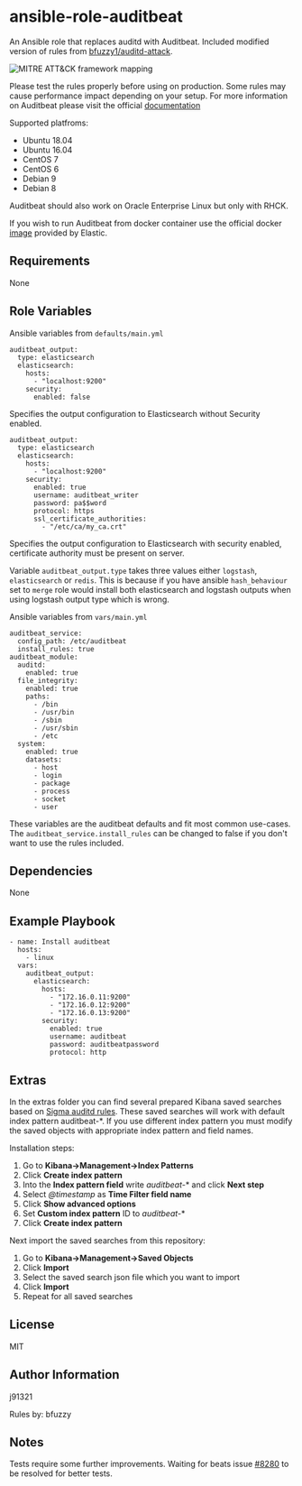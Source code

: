 ansible-role-auditbeat
=========

An Ansible role that replaces auditd with Auditbeat. Included modified version of rules from [bfuzzy1/auditd-attack](https://github.com/bfuzzy1/auditd-attack). 

![MITRE ATT&CK framework mapping](https://raw.githubusercontent.com/j91321/ansible-role-auditbeat/master/extras/layer.svg?sanitize=true)

Please test the rules properly before using on production. Some rules may cause performance impact depending on your setup. For more information on Auditbeat please visit the official [documentation](https://www.elastic.co/guide/en/beats/auditbeat/current/auditbeat-overview.html)

Supported platfroms:
- Ubuntu 18.04
- Ubuntu 16.04
- CentOS 7
- CentOS 6
- Debian 9
- Debian 8

Auditbeat should also work on Oracle Enterprise Linux but only with RHCK.

If you wish to run Auditbeat from docker container use the official docker [image](https://hub.docker.com/_/auditbeat) provided by Elastic.

Requirements
------------

None

Role Variables
--------------
Ansible variables from `defaults/main.yml`

    auditbeat_output:
      type: elasticsearch
      elasticsearch:
        hosts:
          - "localhost:9200"
        security:
          enabled: false

Specifies the output configuration to Elasticsearch without Security enabled.

    auditbeat_output:
      type: elasticsearch
      elasticsearch:
        hosts:
          - "localhost:9200"
        security:
          enabled: true
          username: auditbeat_writer
          password: pa$$word
          protocol: https
          ssl_certificate_authorities:
            - "/etc/ca/my_ca.crt"

Specifies the output configuration to Elasticsearch with security enabled, certificate authority must be present on server.

Variable `auditbeat_output.type` takes three values either `logstash`, `elasticsearch` or `redis`. This is because if you have ansible `hash_behaviour` set to `merge` role would install both elasticsearch and logstash outputs when using logstash output type which is wrong.

Ansible variables from `vars/main.yml`

    auditbeat_service:
      config_path: /etc/auditbeat
      install_rules: true
    auditbeat_module:
      auditd:
        enabled: true
      file_integrity:
        enabled: true
        paths:
          - /bin
          - /usr/bin
          - /sbin
          - /usr/sbin
          - /etc
      system:
        enabled: true
        datasets:
          - host
          - login
          - package
          - process
          - socket
          - user

These variables are the auditbeat defaults and fit most common use-cases. The `auditbeat_service.install_rules` can be changed to false if you don't want to use the rules included.

Dependencies
------------

None

Example Playbook
----------------


    - name: Install auditbeat
      hosts:
        - linux
      vars:
        auditbeat_output:
          elasticsearch:
            hosts:
              - "172.16.0.11:9200"
              - "172.16.0.12:9200"
              - "172.16.0.13:9200"
            security:
              enabled: true
              username: auditbeat
              password: auditbeatpassword
              protocol: http


Extras
------

In the extras folder you can find several prepared Kibana saved searches based on [Sigma auditd rules](https://github.com/Neo23x0/sigma/tree/master/rules/linux/auditd). These saved searches will work with default index pattern auditbeat-\*. If you use different index pattern you must modify the saved objects with appropriate index pattern and field names.

Installation steps:

 1. Go to **Kibana->Management->Index Patterns**
 2. Click **Create index pattern**
 3. Into the **Index pattern field** write *auditbeat-** and click **Next step**
 4. Select *@timestamp* as **Time Filter field name**
 5. Click **Show advanced options**
 6.  Set **Custom index pattern** ID to *auditbeat-**
 7. Click **Create index pattern**

Next import the saved searches from this repository:

 1. Go to **Kibana->Management->Saved Objects**
 2. Click **Import**
 3. Select the saved search json file which you want to import
 4. Click **Import**
 5. Repeat for all saved searches

License
-------

MIT

Author Information
------------------

j91321

Rules by: bfuzzy

Notes
-----

Tests require some further improvements. Waiting for beats issue [#8280](https://github.com/elastic/beats/issues/8280) to be resolved for better tests.


